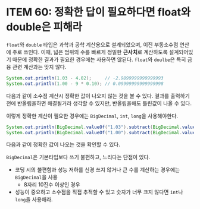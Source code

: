 # ITEM 60: 정확한 답이 필요하다면 float와 double은 피해라

`float`와 `double` 타입은 과학과 공학 계산용으로 설계되었으며, 이진 부동소수점 연산에 주로 쓰인다. 이때, 넓은 범위의 수를 빠르게 정밀한 **근사치**로 계산하도록 설계되어있기 때문에 정확한 결과가 필요한 경우에는 사용하면 않된다.
`float`와 `doulbe`은 특히 금융 관련 계산과는 맞지 않다.

```java
System.out.println(1.03 - 4.02);     // -2.9899999999999993
System.out.println(1.00 - 9 * 0.10); // 0.09999999999999998
```

다음과 같이 소수점 계산시 정확한 값이 나오지 않는 것을 볼 수 있다. 결과를 출력하기전에 반올림을하면 해결될거라 생각할 수 있지만, 반올림을해도 틀린값이 나올 수 있다.

이렇게 정확한 계산이 필요한 경우에는 `BigDecimal`, `int`, `long`을 사용해야한다.

```java
System.out.println(BigDecimal.valueOf("1.03").subtract(BigDecimal.valueOf("4.02"))); // -2.99
System.out.println(BigDecimal.valueOf("1.00").subtract(BigDecimal.valueOf("9").multiply(BigDecimal.valueOf("0.10")))); // 0.1
```

다음과 같이 정확한 값이 나오는 것을 확인할 수 있다.

`BigDecimal`은 기본타입보다 쓰기 불편하고, 느리다는 단점이 있다.

- 코딩 시의 불편함과 성능 저하를 신경 쓰지 않거나 큰 수를 계산하는 경우에는  `BigDecimal`을 사용
    - 8자리 10진수 이상인 경우
- 성능이 중요하고 소수점을 직접 추적할 수 있고 숫자가 너무 크지 않다면 `int`나 `long`을 사용해라.
    